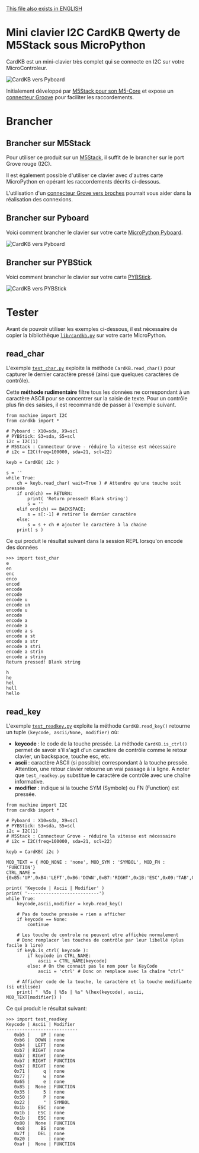 [This file also exists in ENGLISH](readme_ENG.md)

# Mini clavier I2C CardKB Qwerty de M5Stack sous MicroPython

CardKB est un mini-clavier très complet qui se connecte en I2C sur votre MicroControleur.

![CardKB vers Pyboard](docs/_static/cardkb.jpg)

Initialement développé par [M5Stack pour son M5-Core](https://shop.mchobby.be/fr/153-m5stack-esp) et expose un [connecteur Groove](https://shop.mchobby.be/fr/154-grove) pour faciliter les raccordements.

# Brancher

## Brancher sur M5Stack

Pour utiliser ce produit sur un [M5Stack](https://shop.mchobby.be/fr/153-m5stack-esp), il suffit de le brancher sur le port Grove rouge (I2C).

Il est également possible d'utiliser ce clavier avec d'autres carte MicroPython en opérant les raccordements décrits ci-dessous.

L'utilisation d'un [connecteur Grove vers broches](https://shop.mchobby.be/fr/m5stack-esp/1929-connecteur-grove-vers-broches-5pcs-3232100019294-m5stack.html) pourrait vous aider dans la réalisation des connexions.

## Brancher sur Pyboard

Voici comment brancher le clavier sur votre carte [MicroPython Pyboard](https://shop.mchobby.be/fr/56-micropython).

![CardKB vers Pyboard](docs/_static/cardkb-to-pyboard.jpg)

## Brancher sur PYBStick

Voici comment brancher le clavier sur votre carte [PYBStick](https://shop.mchobby.be/fr/recherche?controller=search&orderby=position&orderway=desc&search_query=PYBStick&submit_search=).

![CardKB vers PYBStick](docs/_static/cardkb-to-pybstick.jpg)

# Tester

Avant de pouvoir utiliser les exemples ci-dessous, il est nécessaire de copier la bibliothèque [`lib/cardkb.py`](lib/cardkb.py) sur votre carte MicroPython.

## read_char

L'exemple [`test_char.py`](examples/test_char.py) exploite la méthode `CardKB.read_char()` pour capturer le dernier caractère pressé (ainsi que quelques caractères de contrôle).

Cette __méthode rudimentaire__ filtre tous les données ne correspondant à un caractère ASCII pour se concentrer sur la saisie de texte. Pour un contrôle plus fin des saisies, il est recommandé de passer à l'exemple suivant.

```
from machine import I2C
from cardkb import *

# Pyboard : X10=sda, X9=scl
# PYBStick: S3=sda, S5=scl
i2c = I2C(1)
# M5Stack : Connecteur Grove - réduire la vitesse est nécessaire
# i2c = I2C(freq=100000, sda=21, scl=22)

keyb = CardKB( i2c )

s = ''
while True:
	ch = keyb.read_char( wait=True ) # Attendre qu'une touche soit pressée
	if ord(ch) == RETURN:
		print( 'Return pressed! Blank string')
		s = ''
	elif ord(ch) == BACKSPACE:
		s = s[:-1] # retirer le dernier caractère
	else:
		s = s + ch # ajouter le caractère à la chaine
	print( s )
```

Ce qui produit le résultat suivant dans la session REPL lorsqu'on encode des données

```
>>> import test_char
e
en
enc
enco
encod
encode
encode
encode u
encode un
encode u
encode
encode a
encode a
encode a s
encode a st
encode a str
encode a stri
encode a strin
encode a string
Return pressed! Blank string

h
he
hel
hell
hello
```

## read_key

L'exemple [`test_readkey.py`](examples/test_readkey.py) exploite la méthode `CardKB.read_key()` retourne un tuple `(keycode, ascii/None, modifier)` où:
* __keycode__ : le code de la touche pressée. La méthode `CardKB.is_ctrl()` permet de savoir s'il s'agit d'un caractère de contrôle comme le retour clavier, un backspace, touche esc, etc.
* __ascii__ : caractère ASCII (si possible) correspondant à la touche pressée. Attention, une retour clavier retourne un vrai passage à la ligne. A noter que `test_readkey.py` substitue le caractère de contrôle avec une chaîne informative.
* __modifier__ : indique si la touche SYM (Symbole) ou FN (Function) est pressée.

```
from machine import I2C
from cardkb import *

# Pyboard : X10=sda, X9=scl
# PYBStick: S3=sda, S5=scl
i2c = I2C(1)
# M5Stack : Connecteur Grove - réduire la vitesse est nécessaire
# i2c = I2C(freq=100000, sda=21, scl=22)

keyb = CardKB( i2c )

MOD_TEXT = { MOD_NONE : 'none', MOD_SYM : 'SYMBOL', MOD_FN : 'FUNCTION'}
CTRL_NAME = {0xB5:'UP',0xB4:'LEFT',0xB6:'DOWN',0xB7:'RIGHT',0x1B:'ESC',0x09:'TAB',0x08:'BS',0x7F:'DEL'}

print( 'Keycode | Ascii | Modifier' )
print( '---------------------------')
while True:
	keycode,ascii,modifier = keyb.read_key()

	# Pas de touche pressée = rien a afficher
	if keycode == None:
		continue

	# Les touche de controle ne peuvent etre affichée normalement
	# Donc remplacer les touches de contrôle par leur libellé (plus facile à lire)
	if keyb.is_ctrl( keycode ):
		if keycode in CTRL_NAME:
			ascii = CTRL_NAME[keycode]
		else: # On the connait pas le nom pour le KeyCode
			ascii = 'ctrl' # Donc on remplace avec la chaîne "ctrl"

	# Afficher code de la touche, le caractère et la touche modifiante (si utilisée)
	print( "  %5s | %5s | %s" %(hex(keycode), ascii, MOD_TEXT[modifier]) )

```

Ce qui produit le résultat suivant:

```
>>> import test_readkey
Keycode | Ascii | Modifier
---------------------------
   0xb5 |    UP | none
   0xb6 |  DOWN | none
   0xb4 |  LEFT | none
   0xb7 | RIGHT | none
   0xb7 | RIGHT | none
   0xb7 | RIGHT | FUNCTION
   0xb7 | RIGHT | none
   0x71 |     q | none
   0x77 |     w | none
   0x65 |     e | none
   0x85 |  None | FUNCTION
   0x35 |     5 | none
   0x50 |     P | none
   0x22 |     " | SYMBOL
   0x1b |   ESC | none
   0x1b |   ESC | none
   0x1b |   ESC | none
   0x80 |  None | FUNCTION
    0x8 |    BS | none
   0x7f |   DEL | none
   0x20 |       | none
   0xaf |  None | FUNCTION
```
